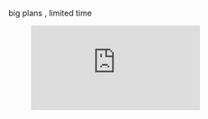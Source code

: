 big plans , limited time

<figure><embed src="https://wakatime.com/share/@korrykatti/8831bbd4-9a49-4298-9e0c-3c4a08f8ffa0.svg"></embed></figure>

